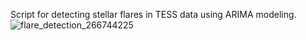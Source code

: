 Script for detecting stellar flares in TESS data using ARIMA modeling.
![flare_detection_266744225](https://github.com/aadishj19/FLARIMA/assets/84670503/146e7980-ef5c-4290-96c2-3ad249038f68)

